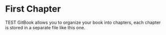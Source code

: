 # First Chapter
TEST
GitBook allows you to organize your book into chapters, each chapter is stored in a separate file like this one.
